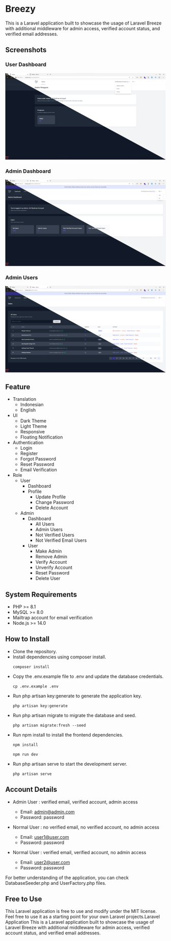 # Breezy
This is a Laravel application built to showcase the usage of Laravel Breeze with additional middleware for admin access, verified account status, and verified email addresses.
## Screenshots
### User Dashboard
![User Dashboard](<screenshot/User Dashboard - ID.png>)
### Admin Dashboard
![Admin Dashboard](<screenshot/Admin Dashboard - EN.png>)
### Admin Users
![Admin Users](<screenshot/Admin Users - EN.png>)
## Feature
- Translation
  - Indonesian
  - English
- UI
  - Dark Theme
  - Light Theme
  - Responsive
  - Floating Notification
- Authentication
  - Login
  - Register
  - Forgot Password
  - Reset Password
  - Email Verification
- Role
  - User
    - Dashboard
    - Profile
      - Update Profile
      - Change Password
      - Delete Account
  - Admin
    - Dashboard
      - All Users
      - Admin Users
      - Not Verified Users
      - Not Verified Email Users
    - User
      - Make Admin
      - Remove Admin
      - Verify Account
      - Unverify Account
      - Reset Password
      - Delete User
## System Requirements
- PHP >= 8.1
- MySQL >= 8.0
- Mailtrap account for email verification
- Node.js >= 14.0
## How to Install
- Clone the repository.
- Install dependencies using composer install.
  ```
  composer install
  ```
- Copy the .env.example file to .env and update the database credentials.
  ```
  cp .env.example .env
  ```
- Run php artisan key:generate to generate the application key.
  ```
  php artisan key:generate
  ```
- Run php artisan migrate to migrate the database and seed.
  ```
  php artisan migrate:fresh --seed
  ```
- Run npm install to install the frontend dependencies.
  ```
  npm install
  ```
  ```
  npm run dev
  ```
- Run php artisan serve to start the development server.
  ```
  php artisan serve
  ```
## Account Details
- Admin User : verified email, verified account, admin access
  - Email:  admin@admin.com
  - Password:  password

- Normal User : no verified email, no verified account, no admin access
  - Email:  user1@user.com
  - Password:  password
  
- Normal User : verified email, verified account, no admin access
  - Email:  user2@user.com
  - Password:  password
  
For better understanding of the application, you can check DatabaseSeeder.php and UserFactory.php files.
## Free to Use
This Laravel application is free to use and modify under the MIT license. Feel free to use it as a starting point for your own Laravel projects.Laravel Application
This is a Laravel application built to showcase the usage of Laravel Breeze with additional middleware for admin access, verified account status, and verified email addresses.
